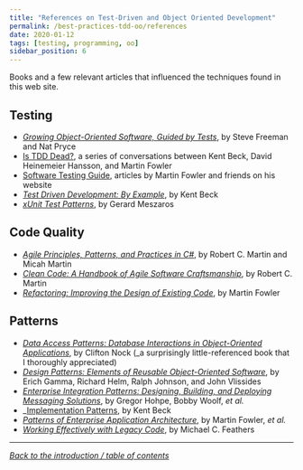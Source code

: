```yaml
---
title: "References on Test-Driven and Object Oriented Development"
permalink: /best-practices-tdd-oo/references
date: 2020-01-12
tags: [testing, programming, oo]
sidebar_position: 6
---
```


Books and a few relevant articles that influenced the techniques found in this web site.

## Testing

* _[Growing Object-Oriented Software, Guided by Tests](http://www.growing-object-oriented-software.com/)_, by Steve Freeman and Nat Pryce
* [Is TDD Dead?](https://martinfowler.com/articles/is-tdd-dead/), a series of conversations between Kent Beck, David Heinemeier Hansson, and Martin Fowler
* [Software Testing Guide](https://martinfowler.com/testing), articles by Martin Fowler and friends on his website
* _[Test Driven Development: By Example](https://www.goodreads.com/book/show/387190.Test_Driven_Development)_, by Kent Beck
* _[xUnit Test Patterns](http://xunitpatterns.com/)_, by Gerard Meszaros

## Code Quality

* _[Agile Principles, Patterns, and Practices in C#](https://www.oreilly.com/library/view/agile-principles-patterns/0131857258/)_, by Robert C. Martin and Micah Martin
* _[Clean Code: A Handbook of Agile Software Craftsmanship](http://www.informit.com/store/clean-code-a-handbook-of-agile-software-craftsmanship-9780132350884)_, by Robert C. Martin
* _[Refactoring: Improving the Design of Existing Code](https://refactoring.com/)_, by Martin Fowler

## Patterns

* _[Data Access Patterns: Database Interactions in Object-Oriented Applications](https://www.amazon.com/Data-Access-Patterns-Interactions-Object-Oriented/dp/0321555627)_, by Clifton Nock (_a surprisingly little-referenced book that I thoroughly appreciated)
* _[Design Patterns: Elements of Reusable Object-Oriented Software](http://www.informit.com/store/design-patterns-elements-of-reusable-object-oriented-9780201633610)_, by Erich Gamma, Richard Helm, Ralph Johnson, and John Vlissides
* _[Enterprise Integration Patterns: Designing, Building, and Deploying Messaging Solutions](https://www.enterpriseintegrationpatterns.com/)_, by Gregor Hohpe, Bobby Woolf, _et al._
* _[Implementation Patterns](https://www.oreilly.com/library/view/implementation-patterns/9780321413093/), by Kent Beck
* _[Patterns of Enterprise Application Architecture](https://martinfowler.com/books/eaa.html)_, by Martin Fowler, _et al._
* _[Working Effectively with Legacy Code](https://www.goodreads.com/book/show/44919.Working_Effectively_with_Legacy_Code)_, by Michael C. Feathers

------------------------------

_[Back to the introduction / table of contents](./readme.md)_
